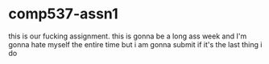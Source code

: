 # comp537-assn1

this is our fucking assignment. this is gonna be a long ass week and I'm gonna hate myself the entire time but i am gonna submit if it's the last thing i do
